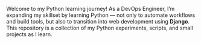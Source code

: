 Welcome to my Python learning journey! As a DevOps Engineer, I’m expanding my skillset by learning Python — not only to automate workflows and build tools, but also to transition into web development using **Django**.
This repository is a collection of my Python experiments, scripts, and small projects as I learn.
